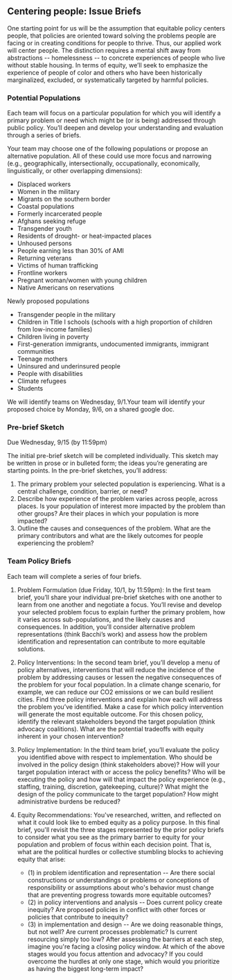 ## Centering people: Issue Briefs

One starting point for us will be the assumption that equitable policy centers people, that policies are oriented toward solving the problems people are facing or in creating conditions for people to thrive. Thus, our applied work will center people. The distinction requires a mental shift away from abstractions -- homelessness -- to concrete experiences of people who live without stable housing. In terms of equity, we’ll seek to emphasize the experience of people of color and others who have been historically marginalized, excluded, or systematically targeted by harmful policies.

### Potential Populations

Each team will focus on a particular population for which you will identify a primary problem or need which might be (or is being) addressed through public policy. You’ll deepen and develop your understanding and evaluation through a series of briefs.

Your team may choose one of the following populations or propose an alternative population. All of these could use more focus and narrowing (e.g., geographically, intersectionally, occupationally, economically, linguistically, or other overlapping dimensions):

* Displaced workers
* Women in the military
* Migrants on the southern border
* Coastal populations
* Formerly incarcerated people
* Afghans seeking refuge
* Transgender youth
* Residents of drought- or heat-impacted places
* Unhoused persons
* People earning less than 30% of AMI
* Returning veterans
* Victims of human trafficking
* Frontline workers
* Pregnant woman/women with young children
* Native Americans on reservations

Newly proposed populations

* Transgender people in the military
* Children in Title I schools (schools with a high proportion of children from low-income families)
* Children living in poverty
* First-generation immigrants, undocumented immigrants, immigrant communities
* Teenage mothers
* Uninsured and underinsured people
* People with disabilities
* Climate refugees
* Students


We will identify teams on Wednesday, 9/1.Your team will identify your proposed choice by Monday, 9/6, on a shared google doc.

### Pre-brief Sketch

Due Wednesday, 9/15 (by 11:59pm)

The initial pre-brief sketch will be completed individually. This sketch may be written in prose or in bulleted form; the ideas you’re generating are starting points. In the pre-brief sketches, you’ll address:

  1. The primary problem your selected population is experiencing. What is a central challenge, condition, barrier, or need?
  2. Describe how experience of the problem varies across people, across places. Is your population of interest more impacted by the problem than other groups? Are their places in which your population is more impacted?
  3. Outline the causes and consequences of the problem. What are the primary contributors and what are the likely outcomes for people experiencing the problem?


### Team Policy Briefs

Each team will complete a series of four briefs.

1. Problem Formulation (due Friday, 10/1, by 11:59pm): In the first team brief, you’ll share your individual pre-brief sketches with one another to learn from one another and negotiate a focus. You’ll revise and develop your selected problem focus to explain further the primary problem, how it varies across sub-populations, and the likely causes and consequences. In addition, you’ll consider alternative problem representations (think Bacchi’s work) and assess how the problem identification and representation can contribute to more equitable solutions.

2. Policy Interventions: In the second team brief, you’ll develop a menu of policy alternatives, interventions that will reduce the incidence of the problem by addressing causes or lessen the negative consequences of the problem for your focal population. In a climate change scenario, for example, we can reduce our CO2 emissions or we can build resilient cities. Find three policy interventions and explain how each will address the problem you’ve identified. Make a case for which policy intervention will generate the most equitable outcome. For this chosen policy, identify the relevant stakeholders beyond the target population (think advocacy coalitions). What are the potential tradeoffs with equity inherent in your chosen intervention?

3. Policy Implementation: In the third team brief, you’ll evaluate the policy you identified above with respect to implementation. Who should be involved in the policy design (think stakeholders above)? How will your target population interact with or access the policy benefits? Who will be executing the policy and how will that impact the policy experience (e.g., staffing, training, discretion, gatekeeping, culture)? What might the design of the policy communicate to the target population? How might administrative burdens be reduced?

4. Equity Recommendations: You've researched, written, and reflected on what it could look like to embed equity as a policy purpose. In this final brief, you'll revisit the three stages represented by the prior policy briefs to consider what you see as the primary barrier to equity for your population and problem of focus within each decision point. That is, what are the political hurdles or collective stumbling blocks to achieving equity that arise:  
    * (1) in problem identification and representation -- Are there social constructions or understandings or problems or conceptions of responsibility or assumptions about who's behavior must change that are preventing progress towards more equitable outcomes?
    * (2) in policy interventions and analysis -- Does current policy create inequity? Are proposed policies in conflict with other forces or policies that contribute to inequity?
    * (3) in implementation and design -- Are we doing reasonable things, but not well? Are current processes problematic? Is current resourcing simply too low?
  After assessing the barriers at each step, imagine you're facing a closing policy window. At which of the above stages would you focus attention and advocacy? If you could overcome the hurdles at only one stage, which would you prioritize as having the biggest long-term impact?
